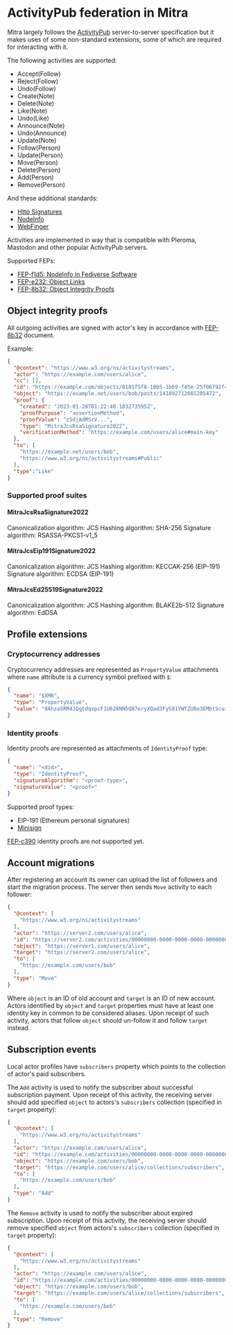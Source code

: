 # ActivityPub federation in Mitra

Mitra largely follows the [ActivityPub](https://www.w3.org/TR/activitypub/) server-to-server specification but it makes uses of some non-standard extensions, some of which are required for interacting with it.

The following activities are supported:

- Accept(Follow)
- Reject(Follow)
- Undo(Follow)
- Create(Note)
- Delete(Note)
- Like(Note)
- Undo(Like)
- Announce(Note)
- Undo(Announce)
- Update(Note)
- Follow(Person)
- Update(Person)
- Move(Person)
- Delete(Person)
- Add(Person)
- Remove(Person)

And these additional standards:

- [Http Signatures](https://datatracker.ietf.org/doc/html/draft-cavage-http-signatures)
- [NodeInfo](https://nodeinfo.diaspora.software/)
- [WebFinger](https://webfinger.net/)

Activities are implemented in way that is compatible with Pleroma, Mastodon and other popular ActivityPub servers.

Supported FEPs:

- [FEP-f1d5: NodeInfo in Fediverse Software](https://codeberg.org/fediverse/fep/src/branch/main/feps/fep-f1d5.md)
- [FEP-e232: Object Links](https://codeberg.org/fediverse/fep/src/branch/main/feps/fep-e232.md)
- [FEP-8b32: Object Integrity Proofs](https://codeberg.org/fediverse/fep/src/branch/main/feps/fep-8b32.md)

## Object integrity proofs

All outgoing activities are signed with actor's key in accordance with [FEP-8b32](https://codeberg.org/fediverse/fep/src/branch/main/feps/fep-8b32.md) document.

Example:

```json
{
  "@context": "https://www.w3.org/ns/activitystreams",
  "actor": "https://example.com/users/alice",
  "cc": [],
  "id": "https://example.com/objects/0185f5f8-10b5-1b69-f45e-25f06792f411",
  "object": "https://example.net/users/bob/posts/141892712081205472",
  "proof": {
    "created": "2023-01-28T01:22:40.183273595Z",
    "proofPurpose": "assertionMethod",
    "proofValue": "z5djAdMSrV...",
    "type": "MitraJcsRsaSignature2022",
    "verificationMethod": "https://example.com/users/alice#main-key"
  },
  "to": [
    "https://example.net/users/bob",
    "https://www.w3.org/ns/activitystreams#Public"
  ],
  "type":"Like"
}
```

### Supported proof suites

#### MitraJcsRsaSignature2022

Canonicalization algorithm: JCS
Hashing algorithm: SHA-256
Signature algorithm: RSASSA-PKCS1-v1_5

#### MitraJcsEip191Signature2022

Canonicalization algorithm: JCS
Hashing algorithm: KECCAK-256 (EIP-191)
Signature algorithm: ECDSA (EIP-191)

#### MitraJcsEd25519Signature2022

Canonicalization algorithm: JCS
Hashing algorithm: BLAKE2b-512
Signature algorithm: EdDSA

## Profile extensions

### Cryptocurrency addresses

Cryptocurrency addresses are represented as `PropertyValue` attachments where `name` attribute is a currency symbol prefixed with `$`:

```json
{
  "name": "$XMR",
  "type": "PropertyValue",
  "value": "8Ahza5RM4JQgtdqvpcF1U628NN5Q87eryXQad3Fy581YWTZU8o3EMbtScuioQZSkyNNEEE1Lkj2cSbG4VnVYCW5L1N4os5p"
}
```

### Identity proofs

Identity proofs are represented as attachments of `IdentityProof` type:

```json
{
  "name": "<did>",
  "type": "IdentityProof",
  "signatureAlgorithm": "<proof-type>",
  "signatureValue": "<proof>"
}
```

Supported proof types:

- EIP-191 (Ethereum personal signatures)
- [Minisign](https://jedisct1.github.io/minisign/)

[FEP-c390](https://codeberg.org/fediverse/fep/src/branch/main/feps/fep-c390.md) identity proofs are not supported yet.

## Account migrations

After registering an account its owner can upload the list of followers and start the migration process. The server then sends `Move` activity to each follower:

```json
{
  "@context": [
    "https://www.w3.org/ns/activitystreams"
  ],
  "actor": "https://server2.com/users/alice",
  "id": "https://server2.com/activities/00000000-0000-0000-0000-000000000001",
  "object": "https://server1.com/users/alice",
  "target": "https://server2.com/users/alice",
  "to": [
    "https://example.com/users/bob"
  ],
  "type": "Move"
}
```

Where `object` is an ID of old account and `target` is an ID of new account. Actors identified by `object` and `target` properties must have at least one identity key in common to be considered aliases. Upon receipt of such activity, actors that follow `object` should un-follow it and follow `target` instead.

## Subscription events

Local actor profiles have `subscribers` property which points to the collection of actor's paid subscribers.

The `Add` activity is used to notify the subscriber about successful subscription payment. Upon receipt of this activity, the receiving server should add specified `object` to actors's `subscribers` collection (specified in `target` property):

```json
{
  "@context": [
    "https://www.w3.org/ns/activitystreams"
  ],
  "actor": "https://example.com/users/alice",
  "id": "https://example.com/activities/00000000-0000-0000-0000-000000000001",
  "object": "https://example.com/users/bob",
  "target": "https://example.com/users/alice/collections/subscribers",
  "to": [
    "https://example.com/users/bob"
  ],
  "type": "Add"
}
```

The `Remove` activity is used to notify the subscriber about expired subscription. Upon receipt of this activity, the receiving server should remove specified `object` from actors's `subscribers` collection (specified in `target` property):

```json
{
  "@context": [
    "https://www.w3.org/ns/activitystreams"
  ],
  "actor": "https://example.com/users/alice",
  "id": "https://example.com/activities/00000000-0000-0000-0000-000000000002",
  "object": "https://example.com/users/bob",
  "target": "https://example.com/users/alice/collections/subscribers",
  "to": [
    "https://example.com/users/bob"
  ],
  "type": "Remove"
}
```
